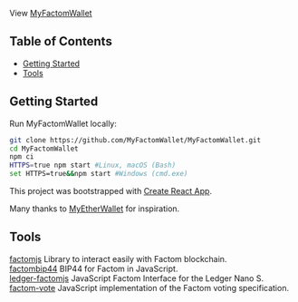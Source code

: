 View [MyFactomWallet](https://myfactomwallet.com)

## Table of Contents

- [Getting Started](#getting-started)
- [Tools](#tools)

## Getting Started

Run MyFactomWallet locally:

```bash
git clone https://github.com/MyFactomWallet/MyFactomWallet.git
cd MyFactomWallet
npm ci
HTTPS=true npm start #Linux, macOS (Bash)
set HTTPS=true&&npm start #Windows (cmd.exe)
```

This project was bootstrapped with [Create React App](https://github.com/facebookincubator/create-react-app).

Many thanks to [MyEtherWallet](https://github.com/MyEtherWallet/) for inspiration.

## Tools

[factomjs](https://github.com/PaulBernier/factomjs) Library to interact easily with Factom blockchain.  
[factombip44](https://github.com/MyFactomWallet/factombip44) BIP44 for Factom in JavaScript.  
[ledger-factomjs](https://github.com/MyFactomWallet/ledger-factomjs) JavaScript Factom Interface for the Ledger Nano S.  
[factom-vote](https://github.com/PaulBernier/factom-vote) JavaScript implementation of the Factom voting specification.
